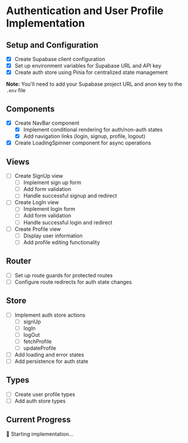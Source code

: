 # Authentication and User Profile Implementation

## Setup and Configuration
- [x] Create Supabase client configuration
- [x] Set up environment variables for Supabase URL and API key
- [x] Create auth store using Pinia for centralized state management

**Note:** You'll need to add your Supabase project URL and anon key to the `.env` file

## Components
- [x] Create NavBar component
  - [x] Implement conditional rendering for auth/non-auth states
  - [x] Add navigation links (login, signup, profile, logout)
- [x] Create LoadingSpinner component for async operations

## Views
- [ ] Create SignUp view
  - [ ] Implement sign up form
  - [ ] Add form validation
  - [ ] Handle successful signup and redirect
- [ ] Create LogIn view
  - [ ] Implement login form
  - [ ] Add form validation
  - [ ] Handle successful login and redirect
- [ ] Create Profile view
  - [ ] Display user information
  - [ ] Add profile editing functionality

## Router
- [ ] Set up route guards for protected routes
- [ ] Configure route redirects for auth state changes

## Store
- [ ] Implement auth store actions
  - [ ] signUp
  - [ ] logIn
  - [ ] logOut
  - [ ] fetchProfile
  - [ ] updateProfile
- [ ] Add loading and error states
- [ ] Add persistence for auth state

## Types
- [ ] Create user profile types
- [ ] Add auth store types

## Current Progress
🚀 Starting implementation...
